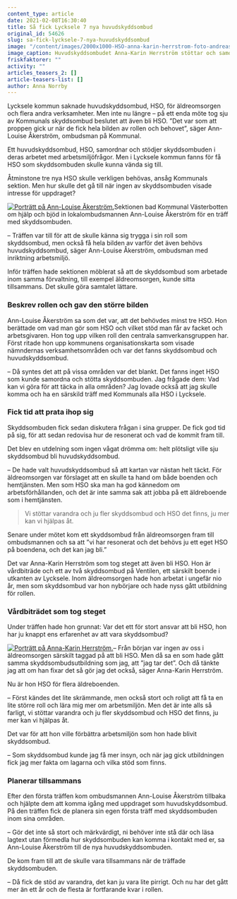 ```yaml
---
content_type: article
date: 2021-02-08T16:30:40
title: Så fick Lycksele 7 nya huvudskyddsombud
original_id: 54626
slug: sa-fick-lycksele-7-nya-huvudskyddsombud
image: "/content/images/2000x1000-HSO-anna-karin-herrstrom-foto-andreas-jakobsson.jpg"
image_caption: Huvudskyddsombudet Anna-Karin Herrström stöttar och samordnar skyddsombuden på äldreboenden i Lycksele. Själv arbetar hon som vårdbiträde på omsorgsboendet Ventilen.
friskfaktorer: ""
activity: ""
articles_teasers_2: []
article-teasers-list: []
author: Anna Norrby
---
```


Lycksele kommun saknade huvudskyddsombud, HSO, för äldreomsorgen och flera andra verksamheter. Men inte nu längre – på ett enda möte tog sju av Kommunals skyddsombud beslutet att även bli HSO. ”Det var som att proppen gick ur när de fick hela bilden av rollen och behovet”, säger Ann-Louise Åkerström, ombudsman på Kommunal.

Ett huvudskyddsombud, HSO, samordnar och stödjer skyddsombuden i deras arbetet med arbetsmiljöfrågor. Men i Lycksele kommun fanns för få HSO som skyddsombuden skulle kunna vända sig till.

Åtminstone tre nya HSO skulle verkligen behövas, ansåg Kommunals sektion. Men hur skulle det gå till när ingen av skyddsombuden visade intresse för uppdraget?

[![Porträtt på Ann-Louise Åkerström.](https://www.suntarbetsliv.se/wp-content/uploads/2021/02/200x220-ann-louise-akerstrom.jpg)](https://www.suntarbetsliv.se/wp-content/uploads/2021/02/200x220-ann-louise-akerstrom.jpg)Sektionen bad Kommunal Västerbotten om hjälp och bjöd in lokalombudsmannen Ann-Louise Åkerström för en träff med skyddsombuden.

– Träffen var till för att de skulle känna sig trygga i sin roll som skyddsombud, men också få hela bilden av varför det även behövs huvudskyddsombud, säger Ann-Louise Åkerström, ombudsman med inriktning arbetsmiljö.

Inför träffen hade sektionen möblerat så att de skyddsombud som arbetade inom samma förvaltning, till exempel äldreomsorgen, kunde sitta tillsammans. Det skulle göra samtalet lättare.

### Beskrev rollen och gav den större bilden

Ann-Louise Åkerström sa som det var, att det behövdes minst tre HSO. Hon berättade om vad man gör som HSO och vilket stöd man får av facket och arbetsgivaren. Hon tog upp vilken roll den centrala samverkansgruppen har. Först ritade hon upp kommunens organisationskarta som visade nämndernas verksamhetsområden och var det fanns skyddsombud och huvudskyddsombud.

– Då syntes det att på vissa områden var det blankt. Det fanns inget HSO som kunde samordna och stötta skyddsombuden. Jag frågade dem: Vad kan vi göra för att täcka in alla områden? Jag lovade också att jag skulle komma och ha en särskild träff med Kommunals alla HSO i Lycksele.

### Fick tid att prata ihop sig

Skyddsombuden fick sedan diskutera frågan i sina grupper. De fick god tid på sig, för att sedan redovisa hur de resonerat och vad de kommit fram till.

Det blev en utdelning som ingen vågat drömma om: helt plötsligt ville sju skyddsombud bli huvudskyddsombud.

– De hade valt huvudskyddsombud så att kartan var nästan helt täckt. För äldreomsorgen var förslaget att en skulle ta hand om både boenden och hemtjänsten. Men som HSO ska man ha god kännedom om arbetsförhållanden, och det är inte samma sak att jobba på ett äldreboende som i hemtjänsten.

> Vi stöttar varandra och ju fler skyddsombud och HSO det finns, ju mer kan vi hjälpas åt.

Senare under mötet kom ett skyddsombud från äldreomsorgen fram till ombudsmannen och sa att ”vi har resonerat och det behövs ju ett eget HSO på boendena, och det kan jag bli.”

Det var Anna-Karin Herrström som tog steget att även bli HSO. Hon är vårdbiträde och ett av två skyddsombud på Ventilen, ett särskilt boende i utkanten av Lycksele. Inom äldreomsorgen hade hon arbetat i ungefär nio år, men som skyddsombud var hon nybörjare och hade nyss gått utbildning för rollen.

### Vårdbiträdet som tog steget

Under träffen hade hon grunnat: Var det ett för stort ansvar att bli HSO, hon har ju knappt ens erfarenhet av att vara skyddsombud?

[![Porträtt på Anna-Karin Herrström.](https://www.suntarbetsliv.se/wp-content/uploads/2021/02/200x220-anna-karin-herrstrom-foto-andreas-jakobsson-3dfabriken.jpg)](https://www.suntarbetsliv.se/wp-content/uploads/2021/02/200x220-anna-karin-herrstrom-foto-andreas-jakobsson-3dfabriken.jpg)– Från början var ingen av oss i äldreomsorgen särskilt taggad på att bli HSO. Men då sa en som hade gått samma skyddsombudsutbildning som jag, att ”jag tar det”. Och då tänkte jag att om han fixar det så gör jag det också, säger Anna-Karin Herrström.

Nu är hon HSO för flera äldreboenden.

– Först kändes det lite skrämmande, men också stort och roligt att få ta en lite större roll och lära mig mer om arbetsmiljön. Men det är inte alls så farligt, vi stöttar varandra och ju fler skyddsombud och HSO det finns, ju mer kan vi hjälpas åt.

Det var för att hon ville förbättra arbetsmiljön som hon hade blivit skyddsombud.

– Som skyddsombud kunde jag få mer insyn, och när jag gick utbildningen fick jag mer fakta om lagarna och vilka stöd som finns.

### Planerar tillsammans

Efter den första träffen kom ombudsmannen Ann-Louise Åkerström tillbaka och hjälpte dem att komma igång med uppdraget som huvudskyddsombud. På den träffen fick de planera sin egen första träff med skyddsombuden inom sina områden.

– Gör det inte så stort och märkvärdigt, ni behöver inte stå där och läsa lagtext utan förmedla hur skyddsombuden kan komma i kontakt med er, sa Ann-Louise Åkerström till de nya huvudskyddsombuden.

De kom fram till att de skulle vara tillsammans när de träffade skyddsombuden.

– Då fick de stöd av varandra, det kan ju vara lite pirrigt. Och nu har det gått mer än ett år och de flesta är fortfarande kvar i rollen.
